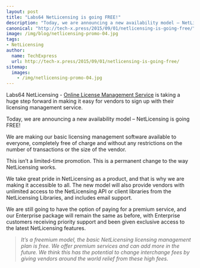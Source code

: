 ```yaml
---
layout: post
title: "Labs64 NetLicensing is going FREE!"
description: "Today, we are announcing a new availability model – NetLicensing is going free!"
canonical: "http://tech-x.press/2015/09/01/netlicensing-is-going-free/"
image: /img/blog/netlicensing-promo-04.jpg
tags:
- NetLicensing
author:
  name: TechExpress
  url: http://tech-x.press/2015/09/01/netlicensing-is-going-free/
sitemap:
  images:
    - /img/netlicensing-promo-04.jpg
---
```


Labs64 NetLicensing - [Online License Management Service](http://netlicensing.io) is taking a huge step forward in making it easy for vendors to sign up with their licensing management service.

Today, we are announcing a new availability model – NetLicensing is going FREE!

We are making our basic licensing management software available to everyone, completely free of charge and without any restrictions on the number of transactions or the size of the vendor.

This isn’t a limited-time promotion. This is a permanent change to the way NetLicensing works.

We take great pride in NetLicensing as a product, and that is why we are making it accessible to all. The new model will also provide vendors with unlimited access to the NetLicensing API or client libraries from the NetLicensing Libraries, and includes email support.

We are still going to have the option of paying for a premium service, and our Enterprise package will remain the same as before, with Enterprise customers receiving priority support and been given exclusive access to the latest NetLicensing features.

> *It’s a freemium model, the basic NetLicensing licensing management plan is free. We offer premium services and can add more in the future. We think this has the potential to change interchange fees by giving vendors around the world relief from these high fees.*

